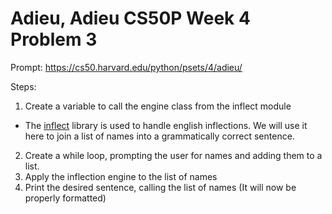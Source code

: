 # Adieu, Adieu CS50P Week 4 Problem 3

Prompt:
https://cs50.harvard.edu/python/psets/4/adieu/

Steps:
1) Create a variable to call the engine class from the inflect module
- The [inflect](https://pypi.org/project/inflect/) library is used to handle english inflections. We will use it here to join a list of names into a grammatically correct sentence.
2) Create a while loop, prompting the user for names and adding them to a list. 
3) Apply the inflection engine to the list of names
4) Print the desired sentence, calling the list of names (It will now be properly formatted)
